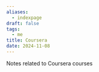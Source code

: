 ```yaml
---
aliases:
  - indexpage
draft: false
tags:
  - me
title: Coursera
date: 2024-11-08
---
```


Notes related to Coursera courses